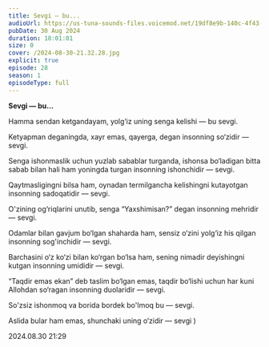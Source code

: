 ```yaml
---
title: Sevgi — bu...
audioUrl: https://us-tuna-sounds-files.voicemod.net/19df8e9b-140c-4f43-8c0e-09c162821765-1658350707858.mp3
pubDate: 30 Aug 2024
duration: 18:01:01
size: 0
cover: /2024-08-30-21.32.28.jpg
explicit: true
episode: 28
season: 1
episodeType: full
---
```

**Sevgi — bu...**

Hamma sendan ketgandayam, yolg‘iz uning senga kelishi — bu sevgi.

Ketyapman deganingda, xayr emas, qayerga, degan insonning so‘zidir — sevgi.

Senga ishonmaslik uchun yuzlab sabablar turganda, ishonsa bo‘ladigan bitta sabab bilan hali ham yoningda turgan insonning ishonchidir — sevgi.

Qaytmasligingni bilsa ham, oynadan termilgancha kelishingni kutayotgan insonning sadoqatidir — sevgi.

O'zining og‘riqlarini unutib, senga “Yaxshimisan?” degan insonning mehridir — sevgi.

Odamlar bilan gavjum bo‘lgan shaharda ham, sensiz o‘zini yolg‘iz his qilgan insonning sog'inchidir — sevgi.

Barchasini o‘z ko‘zi bilan ko‘rgan bo‘lsa ham, sening nimadir deyishingni kutgan insonning umididir — sevgi.

“Taqdir emas ekan” deb taslim bo‘lgan emas, taqdir bo‘lishi uchun har kuni Allohdan so‘ragan insonning duolaridir — sevgi.

So'zsiz ishonmoq va  borida bordek bo'lmoq bu — sevgi.

Aslida bular ham emas, shunchaki uning o‘zidir — sevgi )



2024.08.30 21:29